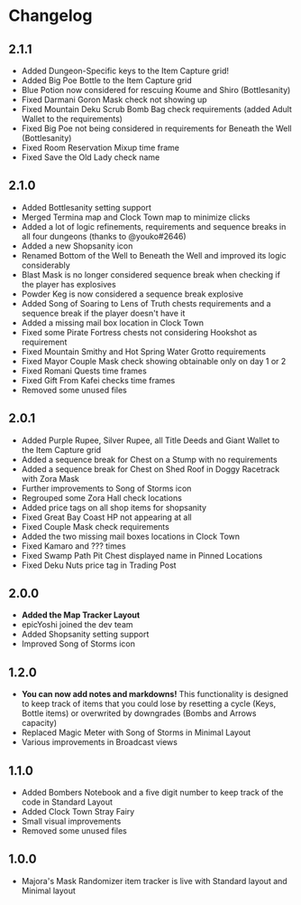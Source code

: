 # Changelog

## 2.1.1

* Added Dungeon-Specific keys to the Item Capture grid!
* Added Big Poe Bottle to the Item Capture grid
* Blue Potion now considered for rescuing Koume and Shiro (Bottlesanity)
* Fixed Darmani Goron Mask check not showing up
* Fixed Mountain Deku Scrub Bomb Bag check requirements (added Adult Wallet to the requirements)
* Fixed Big Poe not being considered in requirements for Beneath the Well (Bottlesanity)
* Fixed Room Reservation Mixup time frame
* Fixed Save the Old Lady check name

## 2.1.0

* Added Bottlesanity setting support
* Merged Termina map and Clock Town map to minimize clicks
* Added a lot of logic refinements, requirements and sequence breaks in all four dungeons (thanks to @youko#2646)
* Added a new Shopsanity icon
* Renamed Bottom of the Well to Beneath the Well and improved its logic considerably
* Blast Mask is no longer considered sequence break when checking if the player has explosives
* Powder Keg is now considered a sequence break explosive
* Added Song of Soaring to Lens of Truth chests requirements and a sequence break if the player doesn't have it
* Added a missing mail box location in Clock Town
* Fixed some Pirate Fortress chests not considering Hookshot as requirement
* Fixed Mountain Smithy and Hot Spring Water Grotto requirements
* Fixed Mayor Couple Mask check showing obtainable only on day 1 or 2
* Fixed Romani Quests time frames
* Fixed Gift From Kafei checks time frames
* Removed some unused files

## 2.0.1

* Added Purple Rupee, Silver Rupee, all Title Deeds and Giant Wallet to the Item Capture grid
* Added a sequence break for Chest on a Stump with no requirements
* Added a sequence break for Chest on Shed Roof in Doggy Racetrack with Zora Mask
* Further improvements to Song of Storms icon
* Regrouped some Zora Hall check locations
* Added price tags on all shop items for shopsanity
* Fixed Great Bay Coast HP not appearing at all
* Fixed Couple Mask check requirements
* Added the two missing mail boxes locations in Clock Town
* Fixed Kamaro and ??? times
* Fixed Swamp Path Pit Chest displayed name in Pinned Locations
* Fixed Deku Nuts price tag in Trading Post

## 2.0.0

* **Added the Map Tracker Layout**
* epicYoshi joined the dev team
* Added Shopsanity setting support
* Improved Song of Storms icon

## 1.2.0

* **You can now add notes and markdowns!** This functionality is designed to keep track of items that you could lose by resetting a cycle (Keys, Bottle items) or overwrited by downgrades (Bombs and Arrows capacity)
* Replaced Magic Meter with Song of Storms in Minimal Layout
* Various improvements in Broadcast views

## 1.1.0

* Added Bombers Notebook and a five digit number to keep track of the code in Standard Layout
* Added Clock Town Stray Fairy
* Small visual improvements
* Removed some unused files

## 1.0.0

* Majora's Mask Randomizer item tracker is live with Standard layout and Minimal layout